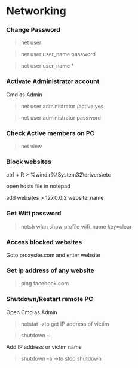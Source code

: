 # Networking

### Change Password

> net user

> net user user_name password

> net user user_name *

### Activate Administrator account

Cmd as Admin

> net user administrator /active:yes

> net user administrator password

### Check Active members on PC

> net view

### Block websites

ctrl + R > %windir%\System32\drivers\etc

open hosts file in notepad

add websites > 127.0.0.2       website_name

### Get Wifi password

> netsh wlan show profile wifi_name key=clear

### Access blocked websites

Goto proxysite.com and enter website

### Get ip address of any website

> ping facebook.com

### Shutdown/Restart remote PC

Open Cmd as Admin

> netstat   ->to get IP address of victim

> shutdown -i

Add IP address or victim name

> shutdown -a  ->to stop shutdown

